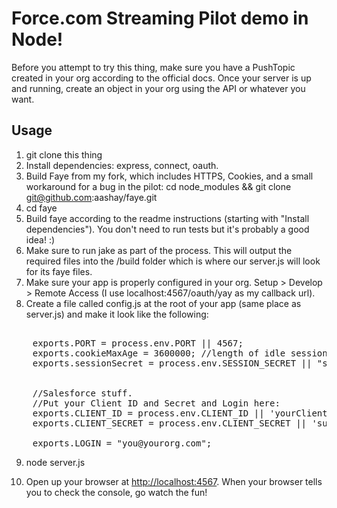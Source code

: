 Force.com Streaming Pilot demo in Node!
====================================

Before you attempt to try this thing, make sure you have a PushTopic created in your org according to the official docs.  Once your server is up and running, create an object in your org using the API or whatever you want.

Usage
------

1. git clone this thing
2. Install dependencies: express, connect, oauth. 
3. Build Faye from my fork, which includes HTTPS, Cookies, and a small workaround for a bug in the pilot: cd node_modules && git clone git@github.com:aashay/faye.git
4. cd faye
5. Build faye according to the readme instructions (starting with "Install dependencies"). You don't need to run tests but it's probably a good idea! :)
6. Make sure to run jake as part of the process.  This will output the required files into the /build folder which is where our server.js will look for its faye files.
7. Make sure your app is properly configured in your org.  Setup > Develop > Remote Access  (I use localhost:4567/oauth/yay as my callback url).
8. Create a file called config.js at the root of your app (same place as server.js) and make it look like the following:
<pre>
    
    exports.PORT = process.env.PORT || 4567; 
    exports.cookieMaxAge = 3600000; //length of idle session in ms
    exports.sessionSecret = process.env.SESSION_SECRET || "someSessionSecret";


    //Salesforce stuff.    
    //Put your Client ID and Secret and Login here:
    exports.CLIENT_ID = process.env.CLIENT_ID || 'yourClientId';
    exports.CLIENT_SECRET = process.env.CLIENT_SECRET || 'superSecret';

    exports.LOGIN = "you@yourorg.com";
</pre>
9. node server.js 

10. Open up your browser at [http://localhost:4567](http://localhost:4567).  When your browser tells you to check the console, go watch the fun!